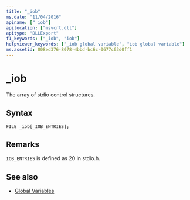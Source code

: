 ```yaml
---
title: "_iob"
ms.date: "11/04/2016"
apiname: ["_iob"]
apilocation: ["msvcrt.dll"]
apitype: "DLLExport"
f1_keywords: ["_iob", "iob"]
helpviewer_keywords: ["_iob global variable", "iob global variable"]
ms.assetid: 008ed376-8078-4bbd-bc6c-0677c63d0ff1
---
```

# _iob

The array of stdio control structures.

## Syntax

```
FILE _iob[_IOB_ENTRIES];
```

## Remarks

`IOB_ENTRIES` is defined as 20 in stdio.h.

## See also

- [Global Variables](../c-runtime-library/global-variables.md)
